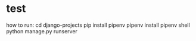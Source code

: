 # test
how to run:
cd django-projects 
pip install pipenv
pipenv install
pipenv shell
python manage.py runserver
